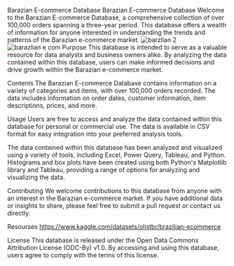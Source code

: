 Barazian E-commerce Database
Barazian E-commerce Database
Welcome to the Barazian E-commerce Database, a comprehensive collection of over 100,000 orders spanning a three-year period. This database offers a wealth of information for anyone interested in understanding the trends and patterns of the Barazian e-commerce market.
![barzlian 2](https://github.com/MinaJoseph01/Brazilian-E-Commerce/assets/142174893/f1661b19-3d3f-4b66-a041-799e953d6806)
![barazlian e com](https://github.com/MinaJoseph01/Brazilian-E-Commerce/assets/142174893/176ad7c6-6a44-4f59-8bae-07ae0be5c8b7)
Purpose
This database is intended to serve as a valuable resource for data analysts and business owners alike. By analyzing the data contained within this database, users can make informed decisions and drive growth within the Barazian e-commerce market.

Contents
The Barazian E-commerce Database contains information on a variety of categories and items, with over 100,000 orders recorded. The data includes information on order dates, customer information, item descriptions, prices, and more.

Usage
Users are free to access and analyze the data contained within this database for personal or commercial use. The data is available in CSV format for easy integration into your preferred analysis tools.

The data contained within this database has been analyzed and visualized using a variety of tools, including Excel, Power Query, Tableau, and Python. Histograms and box plots have been created using both Python's Matplotlib library and Tableau, providing a range of options for analyzing and visualizing the data.

Contributing
We welcome contributions to this database from anyone with an interest in the Barazian e-commerce market. If you have additional data or insights to share, please feel free to submit a pull request or contact us directly.

Resourses
https://www.kaggle.com/datasets/olistbr/brazilian-ecommerce

License
This database is released under the Open Data Commons Attribution License (ODC-By) v1.0. By accessing and using this database, users agree to comply with the terms of this license.
